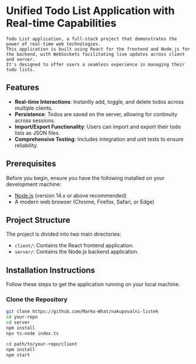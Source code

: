 
# Unified Todo List Application with Real-time Capabilities

    Todo List application, a full-stack project that demonstrates the power of real-time web technologies.
    This application is built using React for the frontend and Node.js for the backend, with WebSockets facilitating live updates across client and server.
    It's designed to offer users a seamless experience in managing their todo lists.

## Features

- **Real-time Interactions**: Instantly add, toggle, and delete todos across multiple clients.
- **Persistence**: Todos are saved on the server, allowing for continuity across sessions.
- **Import/Export Functionality**: Users can import and export their todo lists as JSON files.
- **Comprehensive Testing**: Includes integration and unit tests to ensure reliability.

## Prerequisites

Before you begin, ensure you have the following installed on your development machine:

- [Node.js](https://nodejs.org/en/) (version 14.x or above recommended)
- A modern web browser (Chrome, Firefox, Safari, or Edge)

## Project Structure

The project is divided into two main directories:

- `client/`: Contains the React frontend application.
- `server/`: Contains the Node.js backend application.

## Installation Instructions

Follow these steps to get the application running on your local machine.

### Clone the Repository

```sh
git clone https://github.com/Marko-What/nakupovalni-listek
cd your-repo
cd server
npm install
npx ts-node index.ts

cd path/to/your-repo/client
npm install
npm start

